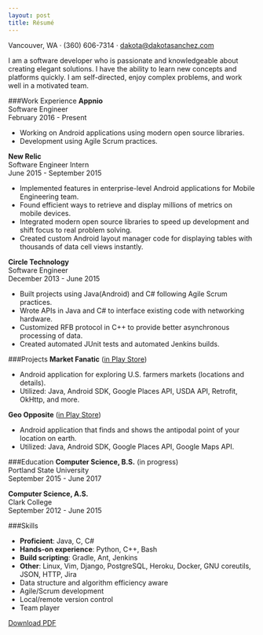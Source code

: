 ```yaml
---
layout: post
title: Résumé
---
```


Vancouver, WA &middot; (360) 606-7314 &middot; <a href="mailto:dakota@dakotasanchez.com">dakota@dakotasanchez.com</a>

I am a software developer who is passionate and knowledgeable about creating elegant solutions. I have the ability to learn new concepts and platforms quickly. I am self-directed, enjoy complex problems, and work well in a motivated team.

###Work Experience
<strong>Appnio</strong>    
Software Engineer     
February 2016 - Present     

- Working on Android applications using modern open source libraries.
- Development using Agile Scrum practices.

<strong>New Relic</strong>    
Software Engineer Intern    
June 2015 - September 2015

- Implemented features in enterprise-level Android applications for Mobile Engineering team.
- Found efficient ways to retrieve and display millions of metrics on mobile devices.
- Integrated modern open source libraries to speed up development and shift focus to real problem solving.
- Created custom Android layout manager code for displaying tables with thousands of data cell views instantly.

<strong>Circle Technology</strong>    
Software Engineer    
December 2013 - June 2015

- Built projects using Java(Android) and C# following Agile Scrum practices.
- Wrote APIs in Java and C# to interface existing code with networking hardware.
- Customized RFB protocol in C++ to provide better asynchronous processing of data.
- Created automated JUnit tests and automated Jenkins builds.

###Projects
<strong>Market Fanatic</strong> (<a href="https://play.google.com/store/apps/details?id=com.sanchez.fmf">in Play Store</a>)    
    
- Android application for exploring U.S. farmers markets (locations and details).
- Utilized: Java, Android SDK, Google Places API, USDA API, Retrofit, OkHttp, and more.

<strong>Geo Opposite</strong> (<a href="https://play.google.com/store/apps/details?id=com.sanchez.geoopposite">in Play Store</a>)    

- Android application that finds and shows the antipodal point of your location on earth.
- Utilized: Java, Android SDK, Google Places API, Google Maps API.

###Education
<strong>Computer Science, B.S.</strong> (in progress)    
Portland State University    
September 2015 - June 2017

<strong>Computer Science, A.S.</strong>    
Clark College    
September 2012 - June 2015

###Skills
- <strong>Proficient</strong>: Java, C, C#
- <strong>Hands-on experience</strong>: Python, C++, Bash
- <strong>Build scripting</strong>: Gradle, Ant, Jenkins
- <strong>Other</strong>: Linux, Vim, Django, PostgreSQL, Heroku, Docker, GNU coreutils,
JSON, HTTP, Jira    
- Data structure and algorithm efficiency aware
- Agile/Scrum development
- Local/remote version control
- Team player

<a href="files/SanchezDakotaResume.pdf">Download PDF</a>
